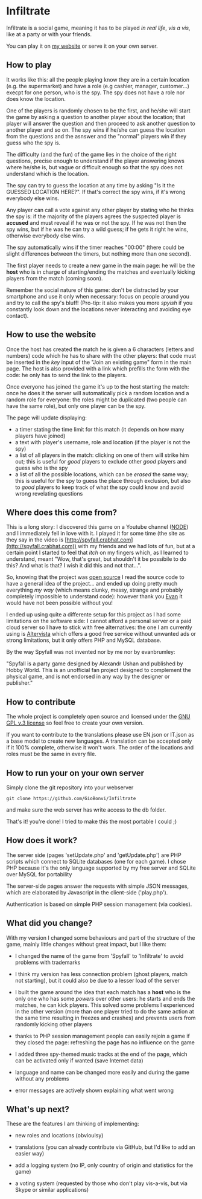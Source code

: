 # Infiltrate

Infiltrate is a social game, meaning it has to be played _in real life_, _vis a vis_, like at a party or with your friends.

You can play it on [my website](http://infiltrate.bonvi.atervista.org) or serve it on your own server.

## How to play

It works like this: all the people playing know they are in a certain location (e.g. the supermarket) and have a role (e.g cashier, manager, customer...) execpt for one person, who is the spy. The spy does not have a role nor does know the location.

One of the players is randomly chosen to be the first, and he/she will start the game by asking a question to another player about the location; that player will answer the question and then proceed to ask another question to another player and so on. The spy wins if he/she can guess the location from the questions and the asnswer and the "normal" players win if they guess who the spy is.

The difficulty (and the fun) of the game lies in the choice of the right questions, precise enough to understand if the player answering knows where he/she is, but vague or difficult enough so that the spy does not understand which is the location.

The spy can try to guess the location at any time by asking "Is it the GUESSED LOCATION HERE?". If that's correct the spy wins, if it's wrong everybody else wins.

Any player can call a vote against any other player by stating who he thinks the spy is: if the majority of the players agrees the suspected player is **accused** and must reveal if he was or not the spy. If he was not then the spy wins, but if he was he can try a wild guess; if he gets it right he wins, otherwise everybody else wins.

The spy automatically wins if the timer reaches "00:00" (there could be slight differences between the timers, but nothing more than one second).

The first player needs to create a new game in the main page: he will be the **host** who is in charge of starting/ending the matches and eventually kicking players from the match (coming soon).

Remember the social nature of this game: don't be distracted by your smartphone and use it only when necessary: focus on people around you and try to call the spy's bluff! (Pro-tip: it also makes you more _spyish_ if you constantly look down and the locations never interacting and avoiding eye contact).

## How to use the website

Once the host has created the match he is given a 6 characters (letters and numbers) code which he has to share with the other players: that code must be inserted in the _key_ input of the "Join an existing game" form in the main page. The host is also provided with a link which prefills the form with the code: he only has to send the link to the players.

Once everyone has joined the game it's up to the host starting the match: once he does it the server will automatically pick a random location and a random role for everyone: the roles might be duplicated (two people can have the same role), but only one player can be the spy.

The page will update displaying:
 - a timer stating the time limit for this match (it depends on how many players have joined)
 - a text with player's username, role and location (if the player is not the spy)
 - a list of all players in the match: clicking on one of them will strike him out; this is useful for _good_ players to exclude other _good_ players and guess who is the spy
 - a list of all the possible locations, which can be _erased_ the same way; this is useful for the spy to guess the place through exclusion, but also to _good_ players to keep track of what the spy could know and avoid wrong revelating questions
 
## Where does this come from?

This is a long story: I discovered this game on a Youtube channel ([NODE](https://www.youtube.com/watch?v=zDqlSq6NWSU)) and I immediately fell in love with it. I played it for some time (the site as they say in the video is [http://spyfall.crabhat.com](http://spyfall.crabhat.com)) with my friends and we had lots of fun, but at a certain point I started to feel that _itch_ on my fingers which, as I learned to understand, meant "Wow, that's great, but shouldn't it be possibile to do this? And what is that? I wish it did this and not that...".

So, knowing that the project was [open source](https://github.com/evanbrumley/spyfall) I read the source code to have a general idea of the project... and ended up doing pretty much everything _my way_ (which means clunky, messy, strange and probably completely impossible to understand code): however thank you [Evan](https://github.com/evanbrumley/) it would have not been possible without you!

I ended up using quite a differente setup for this project as I had some limitations on the software side: I cannot afford a personal server or a paid cloud server so I have to stick with free alternatives: the one I am currently using is [Altervista](http://altervista.org) which offers a good free service without unwanted ads or strong limitations, but it only offers PHP and MySQL database.

By the way Spyfall was not invented nor by me nor by evanbrumley:

"Spyfall is a party game designed by Alexandr Ushan and published by Hobby World. This is an unofficial fan project designed to complement the physical game, and is not endorsed in any way by the designer or publisher."

## How to contribute

The whole project is completely open source and licensed under the [GNU GPL v.3 license](https://github.com/GioBonvi/Infiltrate/blob/master/LICENSE) so feel free to create your own version.

If you want to contribute to the translations please use EN.json or IT.json as a base model to create new languages. A translation can be accepted only if it 100% complete, otherwise it won't work. The order of the locations and roles must be the same in every file.

## How to run your on your own server

Simply clone the git repository into your webserver
````
git clone https://github.com/GioBonvi/Infiltrate
````
and make sure the web server has write access to the db folder.

That's it! you're done! I tried to make this the most portable I could ;)

## How does it work?

The server side (pages 'setUpdate.php' and 'getUpdate.php') are PHP scripts which connect to SQLite databases (one for each game). I chose PHP because it's the only language supported by my free server and SQLite over MySQL for portability

The server-side pages answer the requests with simple JSON messages, which are elaborated by Javascript in the client-side ('play.php').

Authentication is based on simple PHP session management (via cookies).

## What did you change?

With my version I changed some behaviours and part of the structure of the game, mainly little changes without great impact, but I like them:

 - I changed the name of the game from 'Spyfall' to 'Infiltrate' to avoid problems with trademarks

 - I think my version has less connection problem (ghost players, match not starting), but it could also be due to a lesser load of the server
 
 - I built the game around the idea that each match has a **host** who is the only one who has some _powers_ over other users: he starts and ends the matches, he can kick players. This solved some problems I experienced in the other version (more than one player tried to do the same action at the same time resulting in freezes and crashes) and prevents users from randomly kicking other players
 
 - thanks to PHP session management people can easily rejoin a game if they closed the page: refreshing the page has no influence on the game

 - I added three spy-themed music tracks at the end of the page, which can be activated only if wanted (save Internet data)
 
 - language and name can be changed more easily and during the game without any problems
 
 - error messages are actively shown explaining what went wrong

## What's up next?

These are the features I am thinking of implementing:

 - new roles and locations (obvioulsy)
 
 - translations (you can already contribute via GitHub, but I'd like to add an easier way)

 - add a logging system (no IP, only country of origin and statistics for the game)

 - a voting system (requested by those who don't play vis-a-vis, but via Skype or similar applications)
